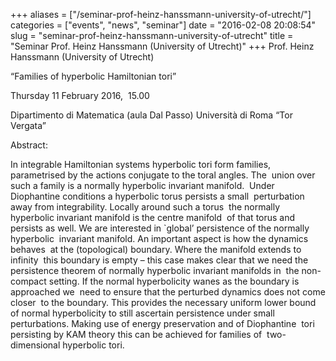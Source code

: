 +++
aliases = ["/seminar-prof-heinz-hanssmann-university-of-utrecht/"]
categories = ["events", "news", "seminar"]
date = "2016-02-08 20:08:54"
slug = "seminar-prof-heinz-hanssmann-university-of-utrecht"
title = "Seminar Prof. Heinz Hanssmann (University of Utrecht)"
+++
Prof. Heinz Hanssmann (University of Utrecht)

“Families of hyperbolic Hamiltonian tori”

Thursday 11 February 2016,  15.00

Dipartimento di Matematica (aula Dal Passo) Università di Roma “Tor
Vergata”

Abstract:

In integrable Hamiltonian systems hyperbolic tori form families,
 parametrised by the actions conjugate to the toral angles. The  union
over such a family is a normally hyperbolic invariant manifold.  Under
Diophantine conditions a hyperbolic torus persists a small  perturbation
away from integrability. Locally around such a torus  the normally
hyperbolic invariant manifold is the centre manifold  of that torus and
persists as well. We are interested in \`global’ persistence of the
normally hyperbolic  invariant manifold. An important aspect is how the
dynamics behaves  at the (topological) boundary. Where the manifold
extends to infinity  this boundary is empty – this case makes clear that
we need the  persistence theorem of normally hyperbolic invariant
manifolds in  the non-compact setting. If the normal hyperbolicity wanes
as the boundary is approached we  need to ensure that the perturbed
dynamics does not come closer  to the boundary. This provides the
necessary uniform lower bound  of normal hyperbolicity to still
ascertain persistence under small  perturbations. Making use of energy
preservation and of Diophantine  tori persisting by KAM theory this can
be achieved for families of  two-dimensional hyperbolic tori.

 
